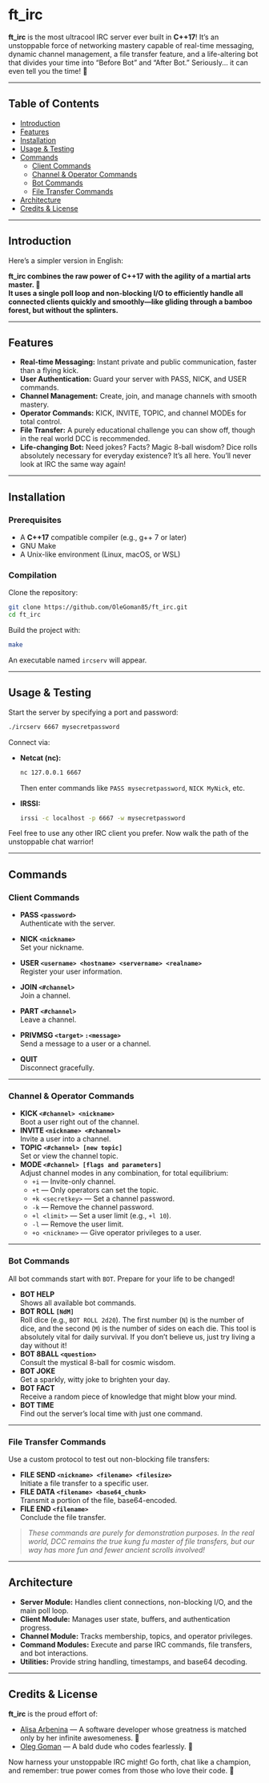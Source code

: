 

# ft_irc

**ft_irc** is the most ultracool IRC server ever built in **C++17**! It’s an unstoppable force of networking mastery capable of real-time messaging, dynamic channel management, a file transfer feature, and a life-altering bot that divides your time into “Before Bot” and “After Bot.” Seriously... it can even tell you the time! 🐉

---

## Table of Contents

- [Introduction](#introduction)
- [Features](#features)
- [Installation](#installation)
- [Usage \& Testing](#usage--testing)
- [Commands](#commands)
  - [Client Commands](#client-commands)
  - [Channel \& Operator Commands](#channel--operator-commands)
  - [Bot Commands](#bot-commands)
  - [File Transfer Commands](#file-transfer-commands)
- [Architecture](#architecture)
- [Credits \& License](#credits--license)

---

## Introduction

Here’s a simpler version in English:

**ft_irc combines the raw power of C++17 with the agility of a martial arts master. 🥋  
It uses a single poll loop and non-blocking I/O to efficiently handle all connected clients quickly and smoothly—like gliding through a bamboo forest, but without the splinters.**

---

## Features

- **Real-time Messaging:** Instant private and public communication, faster than a flying kick.
- **User Authentication:** Guard your server with PASS, NICK, and USER commands.
- **Channel Management:** Create, join, and manage channels with smooth mastery.
- **Operator Commands:** KICK, INVITE, TOPIC, and channel MODEs for total control.
- **File Transfer:** A purely educational challenge you can show off, though in the real world DCC is recommended.
- **Life-changing Bot:** Need jokes? Facts? Magic 8-ball wisdom? Dice rolls absolutely necessary for everyday existence? It’s all here. You’ll never look at IRC the same way again!

---

## Installation

### Prerequisites

- A **C++17** compatible compiler (e.g., g++ 7 or later)
- GNU Make
- A Unix-like environment (Linux, macOS, or WSL)

### Compilation

Clone the repository:

```bash
git clone https://github.com/OleGoman85/ft_irc.git
cd ft_irc
```

Build the project with:

```bash
make
```

An executable named `ircserv` will appear.

---

## Usage & Testing

Start the server by specifying a port and password:

```bash
./ircserv 6667 mysecretpassword
```

Connect via:

- **Netcat (nc):**
  ```bash
  nc 127.0.0.1 6667
  ```
  Then enter commands like `PASS mysecretpassword`, `NICK MyNick`, etc.

- **IRSSI:**
  ```bash
  irssi -c localhost -p 6667 -w mysecretpassword
  ```

Feel free to use any other IRC client you prefer. Now walk the path of the unstoppable chat warrior!

---

## Commands

### Client Commands

- **PASS `<password>`**  
  Authenticate with the server.

- **NICK `<nickname>`**  
  Set your nickname.

- **USER `<username> <hostname> <servername> <realname>`**  
  Register your user information.

- **JOIN `<#channel>`**  
  Join a channel.

- **PART `<#channel>`**  
  Leave a channel.

- **PRIVMSG `<target>` `:<message>`**  
  Send a message to a user or a channel.

- **QUIT**  
  Disconnect gracefully.

---

### Channel & Operator Commands

- **KICK `<#channel> <nickname>`**  
  Boot a user right out of the channel.  
- **INVITE `<nickname> <#channel>`**  
  Invite a user into a channel.  
- **TOPIC `<#channel> [new topic]`**  
  Set or view the channel topic.  
- **MODE `<#channel> [flags and parameters]`**  
  Adjust channel modes in any combination, for total equilibrium:
  - `+i` — Invite-only channel.
  - `+t` — Only operators can set the topic.
  - `+k <secretkey>` — Set a channel password.
  - `-k` — Remove the channel password.
  - `+l <limit>` — Set a user limit (e.g., `+l 10`).
  - `-l` — Remove the user limit.
  - `+o <nickname>` — Give operator privileges to a user.

---

### Bot Commands

All bot commands start with `BOT`. Prepare for your life to be changed!

- **BOT HELP**  
  Shows all available bot commands.
- **BOT ROLL `[NdM]`**  
Roll dice (e.g., `BOT ROLL 2d20`). The first number (`N`) is the number of dice, and the second (`M`) is the number of sides on each die. This tool is absolutely vital for daily survival. If you don’t believe us, just try living a day without it!
- **BOT 8BALL `<question>`**  
  Consult the mystical 8-ball for cosmic wisdom.
- **BOT JOKE**  
  Get a sparkly, witty joke to brighten your day.
- **BOT FACT**  
  Receive a random piece of knowledge that might blow your mind.
- **BOT TIME**  
  Find out the server’s local time with just one command.

---

### File Transfer Commands

Use a custom protocol to test out non-blocking file transfers:

- **FILE SEND `<nickname> <filename> <filesize>`**  
  Initiate a file transfer to a specific user.
- **FILE DATA `<filename> <base64_chunk>`**  
  Transmit a portion of the file, base64-encoded.
- **FILE END `<filename>`**  
  Conclude the file transfer.

> *These commands are purely for demonstration purposes. In the real world, DCC remains the true kung fu master of file transfers, but our way has more fun and fewer ancient scrolls involved!*

---

## Architecture

- **Server Module:** Handles client connections, non-blocking I/O, and the main poll loop.  
- **Client Module:** Manages user state, buffers, and authentication progress.  
- **Channel Module:** Tracks membership, topics, and operator privileges.  
- **Command Modules:** Execute and parse IRC commands, file transfers, and bot interactions.  
- **Utilities:** Provide string handling, timestamps, and base64 decoding.

---

## Credits & License

**ft_irc** is the proud effort of:
- [Alisa Arbenina](https://github.com/aarbenin) — A software developer whose greatness is matched only by her infinite awesomeness. 🥋
- [Oleg Goman](https://github.com/OleGoman85) — A bald dude who codes fearlessly. 🐉


Now harness your unstoppable IRC might! Go forth, chat like a champion, and remember: true power comes from those who love their code. 🥠